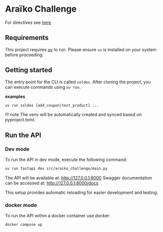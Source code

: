 # Araïko Challenge

For directives see [here](./CHALLENGE.md)

## Requirements

This project requires [uv](https://docs.astral.sh/uv/getting-started/installation) to run. Please ensure `uv` is installed on your system before proceeding.

## Getting started

The entry point for the CLI is called `soldes`. After cloning the project, you can execute commands using `uv run`.

**examples**
```bash
uv run soldes [add_coupon|test_product] ...
```

!!! note
The venv will be automatically created and synced based on pyproject.toml.

## Run the API

### Dev mode
To run the API in dev mode, execute the following command:

```bash
uv run fastapi dev src/araiko_challenge/main.py
```
The API will be available at: http://127.0.0.1:8000
Swagger documentation can be accessed at: http://127.0.0.1:8000/docs

This setup provides automatic reloading for easier development and testing.

### docker mode
To run the API within a docker container use docker:

```bash
docker compose up
```